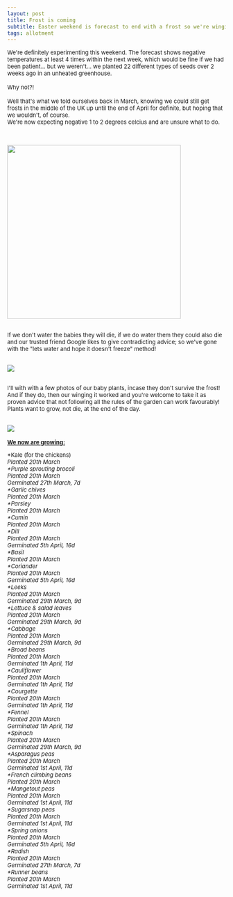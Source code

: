 ```yaml
---
layout: post
title: Frost is coming
subtitle: Easter weekend is forecast to end with a frost so we're winging it
tags: allotment
---
```


<div class="text-left">
<div class="boxed">
  <font size="2">

We're definitely experimenting this weekend. The forecast shows negative temperatures at least 4 times within the next week, which would be fine if we had been 
patient... but we weren't... we planted 22 different types of seeds over 2 weeks ago in an unheated greenhouse. <br><br>
Why not?!<br><br>
Well that's what we told ourselves back in March, knowing we could still get frosts in the middle of the UK up until the end of April for definite, but hoping that 
we wouldn't, of course. <br>We're now expecting negative 1 to 2 degrees celcius and are unsure what to do. <br><br>


<div class="text-center">
  <br/>
  <img src="{{ site.baseurl }}/img/20210405weather.jpg" width="400" height="400"/>
</div><br>

If we don't water the babies they will die, if we do water them they could also die and our trusted friend Google likes to give contradicting advice; so we've gone 
with the "lets water and hope it doesn't freeze" method! 

<div class="text-center">
<br/>
  <img src="{{ site.baseurl }}/img/20210405watering.gif"/>
</div><br>

I'll with with a few photos of our baby plants, incase they don't survive the frost! And if they do, then our winging it worked and you're welcome to take it as 
proven advice that not following all the rules of the garden can work favourably! Plants want to grow, not die, at the end of the day.

<div class="text-center">
<br/>
  <img src="{{ site.baseurl }}/img/20210405germination.jpg"/>
</div><br>
<b><u>We now are growing:</u></b><br> 

*Kale (for the chickens)<br>
	<i> Planted 20th March<br>
*Purple sprouting brocoli<br>
	<i> Planted 20th March<br>
	<i> Germinated 27th March, 7d </i><br>
*Garlic chives<br>
	<i> Planted 20th March<br>
*Parsley<br>
	<i> Planted 20th March<br>
*Cumin<br>
	<i> Planted 20th March<br>
*Dill<br>
	<i> Planted 20th March<br>
	<i> Germinated 5th April, 16d </i><br>
*Basil<br>
	<i> Planted 20th March<br>
*Coriander<br>
	<i> Planted 20th March<br>
	<i> Germinated 5th April, 16d </i><br>
*Leeks<br>
	<i> Planted 20th March<br>
	<i> Germinated 29th March, 9d </i><br>
*Lettuce & salad leaves<br>
	<i> Planted 20th March<br>
	<i> Germinated 29th March, 9d </i><br>
*Cabbage<br>
	<i> Planted 20th March<br>
	<i> Germinated 29th March, 9d </i><br>
*Broad beans<br>
	<i> Planted 20th March<br>
	<i> Germinated 1th April, 11d </i><br>
*Cauliflower<br>
	<i> Planted 20th March<br>
	<i> Germinated 1th April, 11d </i><br>
*Courgette <br>
	<i> Planted 20th March<br>
	<i> Germinated 1th April, 11d </i><br>
*Fennel <br>
	<i> Planted 20th March<br>
	<i> Germinated 1th April, 11d </i><br>
*Spinach<br>
	<i> Planted 20th March<br>
	<i> Germinated 29th March, 9d </i><br>
*Asparagus peas<br>
	<i> Planted 20th March<br>
	<i> Germinated 1st April, 11d </i><br>
*French climbing beans<br>
	<i> Planted 20th March<br>
*Mangetout peas<br>
	<i> Planted 20th March<br>
	<i> Germinated 1st April, 11d </i><br>
*Sugarsnap peas<br>
	<i> Planted 20th March<br>
	<i> Germinated 1st April, 11d </i><br>
*Spring onions<br>
	<i> Planted 20th March<br>
	<i> Germinated 5th April, 16d </i><br>
*Radish<br>
	<i> Planted 20th March<br>
	<i> Germinated 27th March, 7d </i><br>
*Runner beans<br>
	<i> Planted 20th March<br>
	<i> Germinated 1st April, 11d </i><br>

<br>
